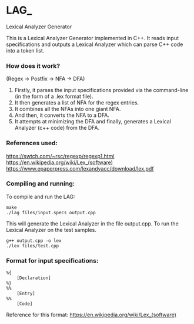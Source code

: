# LAG_
Lexical Analyzer Generator

This is a Lexical Analyzer Generator implemented in C++. It reads input specifications and outputs a Lexical Analyzer which can parse C++ code into a token list. 

### How does it work?

(Regex -> Postfix -> NFA -> DFA)

1. Firstly, it parses the input specifications provided via the command-line (in the form of a .lex format file).
2. It then generates a list of NFA for the regex entries. 
3. It combines all the NFAs into one giant NFA. 
4. And then, it converts the NFA to a DFA. 
5. It attempts at minimizing the DFA and finally, generates a Lexical Analyzer (c++ code) from the DFA.


### References used:

https://swtch.com/~rsc/regexp/regexp1.html
https://en.wikipedia.org/wiki/Lex_(software)
https://www.epaperpress.com/lexandyacc/download/lex.pdf

### Compiling and running:


To compile and run the LAG:
```
make 
./lag files/input.specs output.cpp
```

This will generate the Lexical Analyzer in the file output.cpp. 
To run the Lexical Analyzer on the test samples.

```
g++ output.cpp -o lex
./lex files/test.cpp
```

### Format for input specifications:

```
%{
	[Declaration]
%}
%%
	[Entry]
%%
	[Code]
```

Reference for this format: https://en.wikipedia.org/wiki/Lex_(software)



